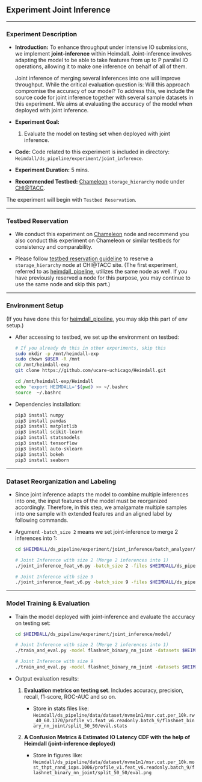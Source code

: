 ## Experiment Joint Inference

---

### Experiment Description

+ **Introduction:** To enhance throughput under intensive IO submissions, we implement **joint-inference** within Heimdall. Joint-inference involves adapting the model to be able to take features from up to P parallel IO operations, allowing it to make one inference on behalf of all of them.

  Joint inference of merging several inferences into one will improve throughput. While the critical evaluation question is: Will this approach compromise the accuracy of our model? To address this, we include the source code for joint inference together with several sample datasets in this experiment. We aims at evaluating the accuracy of the model when deployed with joint inference.

+ **Experiment Goal:**

  1. Evaluate the model on testing set when deployed with joint inference.

+ **Code:** Code related to this experiment is included in directory: `Heimdall/ds_pipeline/experiment/joint_inference`.

+ **Experiment Duration:** 5 mins. 

+ **Recommended Testbed:** [Chameleon](https://www.chameleoncloud.org/) `storage_hierarchy` node under [CHI@TACC](https://chi.tacc.chameleoncloud.org/project/leases/). 

The experiment will begin with `Testbed Reservation`.

---

### Testbed Reservation

+ We conduct this experiment on [Chameleon](https://www.chameleoncloud.org/) node and recommend you also conduct this experiment on Chameleon or similar testbeds for consistency and comparability. 

+ Please follow [testbed reservation guideline](./testbed_reservation.md) to reserve a `storage_hierarchy` node at CHI@TACC site. (The first experiment, referred to as [heimdall_pipeline](./1_heimdall_pipeline.md), utilizes the same node as well. If you have previously reserved a node for this purpose, you may continue to use the same node and skip this part.)

---

### Environment Setup

(If you have done this for [heimdall_pipeline](./1_heimdall_pipeline.md), you may skip this part of env setup.)

+ After accessing to testbed, we set up the environment on testbed:

  ```bash
  # If you already do this in other experiments, skip this
  sudo mkdir -p /mnt/heimdall-exp    
  sudo chown $USER -R /mnt
  cd /mnt/heimdall-exp
  git clone https://github.com/ucare-uchicago/Heimdall.git
  ```

  ```bash
  cd /mnt/heimdall-exp/Heimdall
  echo 'export HEIMDALL='$(pwd) >> ~/.bashrc
  source  ~/.bashrc
  ```

+ Dependencies installation:

  ```bash
  pip3 install numpy
  pip3 install pandas
  pip3 install matplotlib
  pip3 install scikit-learn
  pip3 install statsmodels
  pip3 install tensorflow
  pip3 install auto-sklearn
  pip3 install bokeh
  pip3 install seaborn
  ```

---

### Dataset Reorganization and Labeling

+ Since joint inference adapts the model to combine multiple inferences into one, the input features of the model must be reorganized accordingly. Therefore, in this step, we amalgamate multiple samples into one sample with extended features and an aligned label by following commands.

+ Argument `-batch_size 2` means we set joint-inference to merge 2 inferences into 1:

  ```bash
  cd $HEIMDALL/ds_pipeline/experiment/joint_inference/batch_analyzer/
  
  # Joint Inference with size 2 (Merge 2 inferences into 1)
  ./joint_inference_feat_v6.py -batch_size 2 -files $HEIMDALL/ds_pipeline/data/dataset/nvme1n1/*.cut.*/profile_v1.feat_v6.readonly.dataset
  
  # Joint Inference with size 9
  ./joint_inference_feat_v6.py -batch_size 9 -files $HEIMDALL/ds_pipeline/data/dataset/nvme1n1/*.cut.*/profile_v1.feat_v6.readonly.dataset
  ```

---

### Model Training & Evaluation

+ Train the model deployed with joint-inference and evaluate the accuracy on testing set:

  ```bash
  cd $HEIMDALL/ds_pipeline/experiment/joint_inference/model/
  
  # Joint Inference with size 2 (Merge 2 inferences into 1)
  ./train_and_eval.py -model flashnet_binary_nn_joint -datasets $HEIMDALL/ds_pipeline/data/dataset/nvme1n1/*.cut.*/profile_v1.feat_v6.readonly.batch_2.dataset -train_eval_split 50_50
  
  # Joint Inference with size 9
  ./train_and_eval.py -model flashnet_binary_nn_joint -datasets $HEIMDALL/ds_pipeline/data/dataset/nvme1n1/*.cut.*/profile_v1.feat_v6.readonly.batch_9.dataset -train_eval_split 50_50
  ```

+ Output evaluation results:

  1. **Evaluation metrics on testing set**. Includes accuracy, precision, recall, f1-score, ROC-AUC and so on. 
     + Store in stats files like: `Heimdall/ds_pipeline/data/dataset/nvme1n1/msr.cut.per_10k.rw_40_60.1370/profile_v1.feat_v6.readonly.batch_9/flashnet_binary_nn_joint/split_50_50/eval.stats`

  2. **A Confusion Metrics & Estimated IO Latency CDF with the help of Heimdall (joint-inference deployed)**
     + Store in figures like: `Heimdall/ds_pipeline/data/dataset/nvme1n1/msr.cut.per_10k.most_thpt_rand_iops.1006/profile_v1.feat_v6.readonly.batch_9/flashnet_binary_nn_joint/split_50_50/eval.png`

